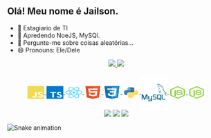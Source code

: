 ## Olá! Meu nome é Jailson.

- 🔭 Estagiario de TI
- 🌱 Apredendo NoeJS, MySQl.
- 💬 Pergunte-me sobre coisas aleatórias... 
- 😄 Pronouns: Ele/Dele

<div align="center">
  <a href="https://github.com/JailsonPaiva">
  <img height="180em" src="https://github-readme-stats.vercel.app/api?username=JailsonPaiva&show_icons=true&theme=dracula&include_all_commits=true&count_private=true"/>
  <img height="180em" src="https://github-readme-stats.vercel.app/api/top-langs/?username=JailsonPaiva&layout=compact&langs_count=7&theme=dracula"/>
</div>

<div style="display: inline_block"  align="center"><br>
  <img align="center" alt="jailson-Js" height="30" width="40" src="https://raw.githubusercontent.com/devicons/devicon/master/icons/javascript/javascript-plain.svg">
  <img align="center" alt="jailson-Ts" height="30" width="40" src="https://raw.githubusercontent.com/devicons/devicon/master/icons/typescript/typescript-plain.svg">
  <img align="center" alt="jailson-React" height="30" width="40" src="https://raw.githubusercontent.com/devicons/devicon/master/icons/react/react-original.svg">
  <img align="center" alt="jailson-HTML" height="30" width="40" src="https://raw.githubusercontent.com/devicons/devicon/master/icons/html5/html5-original.svg">
  <img align="center" alt="jailson-CSS" height="30" width="40" src="https://raw.githubusercontent.com/devicons/devicon/master/icons/css3/css3-original.svg">
  <img align="center" alt="jailson-Python" height="30" width="40" src="https://raw.githubusercontent.com/devicons/devicon/master/icons/python/python-original.svg">
  <img align="center" alt="jailson-MySQL" height="80" width="60" src="https://raw.githubusercontent.com/devicons/devicon/master/icons/mysql/mysql-plain-wordmark.svg" />
  <img align="center" alt="jailson-NodeJS" height="30" width="40" src="https://raw.githubusercontent.com/devicons/devicon/master/icons/nodejs/nodejs-original.svg" />
   <img align="center" alt="jailson-NodeJS" height="30" width="40" src="https://raw.githubusercontent.com/devicons/devicon/master/icons/nodejs/nodejs-original.svg" />
</div>
  
<div  align="center">
  <a href="https://instagram.com/rafaballerini" target="_blank"><img src="https://img.shields.io/badge/-Instagram-%23E4405F?style=for-the-badge&logo=instagram&logoColor=white" target="_blank"></a> 
  <a href = "mailto:contatorafaballerini@gmail.com"><img src="https://img.shields.io/badge/-Gmail-%23333?style=for-the-badge&logo=gmail&logoColor=white" target="_blank"></a>
  <a href="https://www.linkedin.com/in/rafaella-ballerini-45875016a" target="_blank"><img src="https://img.shields.io/badge/-LinkedIn-%230077B5?style=for-the-badge&logo=linkedin&logoColor=white" target="_blank"></a>    
</div>
  
  ![Snake animation](https://github.com/JailsonPaiva/rafaballerini/blob/output/github-contribution-grid-snake.svg)
